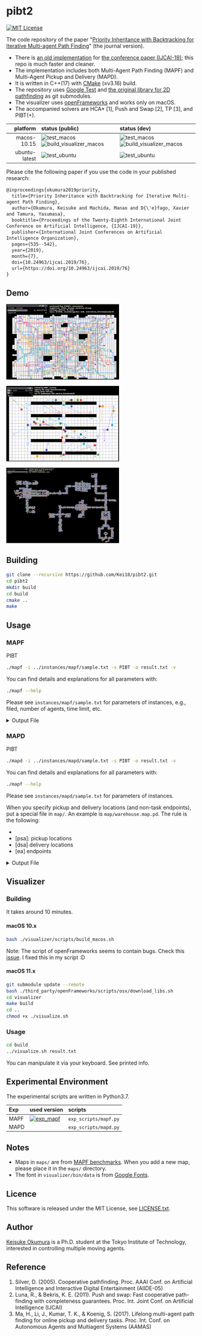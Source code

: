 pibt2
===
[![MIT License](http://img.shields.io/badge/license-MIT-blue.svg?style=flat)](LICENSE)

The code repository of the paper "[Priority Inheritance with Backtracking for Iterative Multi-agent Path Finding](https://kei18.github.io/pibt2/)" (the journal version).

- There is [an old implementation](https://github.com/Kei18/pibt) for [the conference paper (IJCAI-19)](https://www.ijcai.org/proceedings/2019/76); this repo is much faster and cleaner.
- The implementation includes both Multi-Agent Path Finding (MAPF) and Multi-Agent Pickup and Delivery (MAPD).
- It is written in C++(17) with [CMake](https://cmake.org/) (≥v3.16) build.
- The repository uses [Google Test](https://github.com/google/googletest) and [the original library for 2D pathfinding](https://github.com/Kei18/grid-pathfinding) as git submodules.
- The visualizer uses [openFrameworks](https://openframeworks.cc) and works only on macOS.
- The accompanied solvers are HCA\* [1], Push and Swap [2], TP [3], and PIBT(+).

| platform | status (public) | status (dev) |
| ---: | :--- |:--- |
| macos-10.15 | ![test_macos](https://github.com/Kei18/pibt2/workflows/test_macos/badge.svg?branch=public) ![build_visualizer_macos](https://github.com/Kei18/pibt2/workflows/build_visualizer_macos/badge.svg?branch=public) | ![test_macos](https://github.com/Kei18/pibt2/workflows/test_macos/badge.svg?branch=dev) ![build_visualizer_macos](https://github.com/Kei18/pibt2/workflows/build_visualizer_macos/badge.svg?branch=dev) |
| ubuntu-latest | ![test_ubuntu](https://github.com/Kei18/pibt2/workflows/test_ubuntu/badge.svg?branch=public) | ![test_ubuntu](https://github.com/Kei18/pibt2/workflows/test_ubuntu/badge.svg?branch=dev) |

Please cite the following paper if you use the code in your published research:
```
@inproceedings{okumura2019priority,
  title={Priority Inheritance with Backtracking for Iterative Multi-agent Path Finding},
  author={Okumura, Keisuke and Machida, Manao and D{\'e}fago, Xavier and Tamura, Yasumasa},
  booktitle={Proceedings of the Twenty-Eighth International Joint Conference on Artificial Intelligence, {IJCAI-19}},
  publisher={International Joint Conferences on Artificial Intelligence Organization},
  pages={535--542},
  year={2019},
  month={7},
  doi={10.24963/ijcai.2019/76},
  url={https://doi.org/10.24963/ijcai.2019/76}
}
```

## Demo
![100 agents in arena](/material/arena_100.gif)

![mapd in warehouse](/material/mapd.gif)

![1000 agents in brc202d](/material/brc202d_1000.gif)

## Building

```sh
git clone --recursive https://github.com/Kei18/pibt2.git
cd pibt2
mkdir build
cd build
cmake ..
make
```

## Usage
### MAPF
PIBT
```sh
./mapf -i ../instances/mapf/sample.txt -s PIBT -o result.txt -v
```

You can find details and explanations for all parameters with:
```sh
./mapf --help
```

Please see `instances/mapf/sample.txt` for parameters of instances, e.g., filed, number of agents, time limit, etc.

<details><summary>Output File</summary>

This is an example output of `../instances/mapf/sample.txt`.
Note that `(x, y)` denotes location.
`(0, 0)` is the left-top point.
`(x, 0)` is the location at `x`-th column and 1st row.
```
instance=../instances/mapf/sample.txt
agents=100
map_file=arena.map
solver=PIBT
solved=1
soc=3738
lb_soc=3243
makespan=68
lb_makespan=68
comp_time=11
starts=(32,21),(40,4),(20,22),(26,18), [...]
goals=(10,16),(30,21),(11,42),(44,6), [...]
solution=
0:(32,21),(40,4),(20,22),(26,18), [...]
1:(31,21),(40,5),(20,23),(27,18), [...]
[...]
```

</details>


### MAPD
PIBT
```sh
./mapd -i ../instances/mapd/sample.txt -s PIBT -o result.txt -v
```

You can find details and explanations for all parameters with:
```sh
./mapf --help
```

Please see `instances/mapd/sample.txt` for parameters of instances.

When you specify pickup and delivery locations (and non-task endpoints), put a special file in `map/`. An example is `map/warehouse.map.pd`. The rule is the following:
  - [@T]: obstacles
  - [psa]: pickup locations
  - [dsa] delivery locations
  - [ea] endpoints

<details><summary>Output File</summary>

This is an example output of `../instances/mapd/sample.txt`.

- task: {task-id}:{loc-pickup}->{loc-delivery},appear={timestep},finished={timestep}
- solution: {timestep}:(loc-current)->(loc-current-target):{assigned-task-id or -1}

```
instance=../instances/mapd/sample.txt
agents=50
map_file=warehouse.map
solver=PIBT
solved=1
service_time=25.33
makespan=535
comp_time=437
preprocessing_comp_time0
starts=(33,17),(32,19), [...]
task=
0:129->113,appear=0,finished=23
4:342->256,appear=4,finished=24
[...]
solution=
0:(33,17)->(24,3):-1,(32,19)->(24,3):-1, [...]
1:(32,17)->(29,2):-1,(31,19)->(29,2):-1, [...]
[...]
```

</details>

## Visualizer

### Building
It takes around 10 minutes.

#### macOS 10.x
```sh
bash ./visualizer/scripts/build_macos.sh
```

Note: The script of openFrameworks seems to contain bugs. Check this [issue](https://github.com/openframeworks/openFrameworks/issues/6623). I fixed this in my script :D

#### macOS 11.x
```sh
git submodule update --remote
bash ./third_party/openFrameworks/scripts/osx/download_libs.sh
cd visualizer
make build
cd ..
chmod +x ./visualize.sh
```

### Usage
```sh
cd build
../visualize.sh result.txt
```

You can manipulate it via your keyboard. See printed info.


## Experimental Environment

The experimental scripts are written in Python3.7.

| Exp | used version | scripts |
| :--- | :--- | :--- |
| MAPF | [![exp\_mapf](https://img.shields.io/badge/tag-exp__mapf-blue)](https://github.com/Kei18/pibt2/releases/tag/exp%2Fmapf) | `exp_scripts/mapf.py` |
| MAPD |  | `exp_scripts/mapd.py` |


## Notes
- Maps in `maps/` are from [MAPF benchmarks](https://movingai.com/benchmarks/mapf.html).
  When you add a new map, please place it in the `maps/` directory.
- The font in `visualizer/bin/data` is from [Google Fonts](https://fonts.google.com/).

## Licence
This software is released under the MIT License, see [LICENSE.txt](LICENCE.txt).

## Author
[Keisuke Okumura](https://kei18.github.io) is a Ph.D. student at the Tokyo Institute of Technology, interested in controlling multiple moving agents.

## Reference
1. Silver, D. (2005). Cooperative pathfinding. Proc. AAAI Conf. on Artificial Intelligence and Interactive Digital Entertainment (AIIDE-05)
1. Luna, R., & Bekris, K. E. (2011). Push and swap: Fast cooperative path-finding with completeness guarantees. Proc. Int. Joint Conf. on Artificial Intelligence (IJCAI)
1. Ma, H., Li, J., Kumar, T. K., & Koenig, S. (2017). Lifelong multi-agent path finding for online pickup and delivery tasks. Proc. Int. Conf. on Autonomous Agents and Multiagent Systems (AAMAS)
